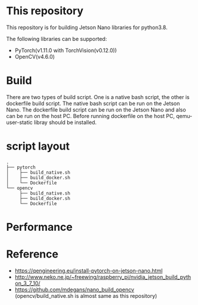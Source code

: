 # This repository

This repository is for building Jetson Nano libraries for python3.8.

The following libraries can be supported:

- PyTorch(v1.11.0 with TorchVision(v0.12.0))
- OpenCV(v4.6.0)

# Build

There are two types of build script. One is a native bash script, the other is
dockerfile build script. The native bash script can be run on the Jetson Nano.
The dockerfile build script can be run on the Jetson Nano and also can be run
on the host PC. Before running dockerfile on the host PC, qemu-user-static
libray should be installed.

# script layout

```
.
├── pytorch
│    ├── build_native.sh
│    ├── build_docker.sh
│    └── Dockerfile
└── opencv
     ├── build_native.sh
     ├── build_docker.sh
     └── Dockerfile
```

# Performance


# Reference
- https://qengineering.eu/install-pytorch-on-jetson-nano.html
- http://www.neko.ne.jp/~freewing/raspberry_pi/nvidia_jetson_build_python_3_7_10/
- https://github.com/mdegans/nano_build_opencv (opencv/build_native.sh is almost same as this repository)
